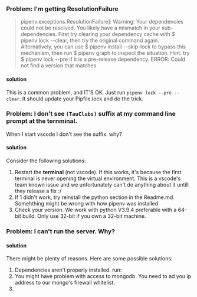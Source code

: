 ### Problem: I'm getting ResolutionFailure 
>pipenv.exceptions.ResolutionFailure]: Warning: Your dependencies could not be resolved. You likely have a mismatch in your sub-dependencies.
>  First try clearing your dependency cache with $ pipenv lock --clear, then try the original command again.
> Alternatively, you can use $ pipenv install --skip-lock to bypass this mechanism, then run $ pipenv graph to inspect the situation.
>  Hint: try $ pipenv lock --pre if it is a pre-release dependency.
> ERROR: Could not find a version that matches
#### solution
This is a common problem, and IT'S OK. Just run `pipenv lock --pre --clear`. It should update your Pipfile.lock and do the trick.

### Problem: I don't see `(TauClubs)` suffix at my command line prompt at the ternminal.
When I start vscode I don't see the suffix. why?

#### solution
Consider the following solutions:
1. Restart the **terminal** (not vscode). If this works, it's because the first terminal is never opening the virtual environment. This is a vscode's team known issue and we unfortunately can't do anything about it untill they release a fix :/
2. If 1 didn't work, try reinstall the python section in the Readme.md. Somehthing might be wrong with how pipenv was installed
3. Check your version. We work with python V3.9.4 preferable with a 64-bit build. Only use 32-bit if you own a 32-bit machine.

### Problem: I can't run the server. Why?

#### solution
There might be plenty of reasons. Here are some possible solutions:
1. Dependencies aren't properly installed. run: 
2. You might have problem with access to mongodb. You need to ad you ip address to our mongo's firewall whitelist.
3. 
